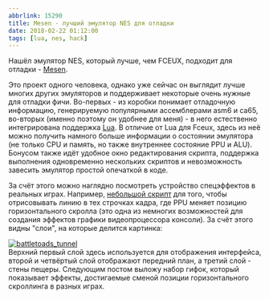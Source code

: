 ```yaml
---
abbrlink: 15290
title: Mesen - лучший эмулятор NES для отладки
date: 2018-02-22 01:12:00
tags: [lua, nes, hack]
---
```


Нашёл эмулятор NES, который лучше, чем FCEUX, подходит для отладки - [Mesen](https://www.mesen.ca/).

Это проект одного человека, однако уже сейчас он выглядит лучше многих других эмуляторов и поддерживает некоторые очень нужные для отладки фичи. Во-первых - из коробки понимает отладочную информацию, генерируемую популярными ассемблерами asm6 и ca65, во-вторых (именно поэтому он удобнее для меня) - в него естественно интегрирована поддержка [Lua](https://www.mesen.ca/docs/apireference/). В отличие от Lua для Fceux, здесь из неё можно получить намного больше информации о состоянии эмулятора (не только CPU и память, но также внутреннее состояние PPU и ALU). Бонусом также идёт удобное окно редактирования скрипта, поддержка выполнения одновременно нескольких скриптов и невозможность завесить эмулятор простой опечаткой в коде.  
  
За счёт этого можно наглядно посмотреть устройство спецэффектов в реальных играх. Например, [небольшой скрипт](https://github.com/spiiin/CadEditor/blob/master/Stuff/nes_lua/mesen_logParallax.lua) для того, чтобы отрисовывать линию в тех строчках кадра, где PPU меняет позицию горизонтального скролла (это одна из немногих возможностей для создания эффектов графики видеопроцессора консоли). За счёт этого видны "слои", на которые делится картинка:  
  
[![](https://spiiin.dreamwidth.org/file/200x200/7131.png "battletoads_tunnel")](https://spiiin.dreamwidth.org/file/7131.png)  
Верхний первый слой здесь используется для отображения интерфейса, второй и четвёртый слой отображают передний план, а третий слой - стены пещеры. Следующим постом выложу набор гифок, который показывает эффекты, достигаемые сменой позиции горизонтального скроллинга в разных играх.